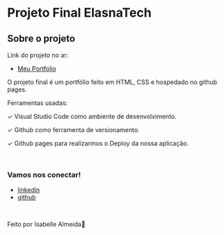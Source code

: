 # Projeto Final ElasnaTech  

## Sobre o projeto
Link do projeto no ar:

- [Meu Portfolio](https://isabelleaalmeida.github.io/isabelleaalmeida/)

O projeto final é um portfólio feito em HTML, CSS e hospedado no github pages.

Ferramentas usadas:

✓		Visual Studio Code como ambiente de desenvolvimento.

✓		Github como ferramenta de versionamento.

✓		Github pages para realizarmos o Deploy da nossa aplicação.

<br>



### Vamos nos conectar!

- [linkedin](https://www.linkedin.com/in/isabelleaalmeida/)
- [github](https://github.com/Belledev)

<br>

Feito por Isabelle Almeida🤎 

